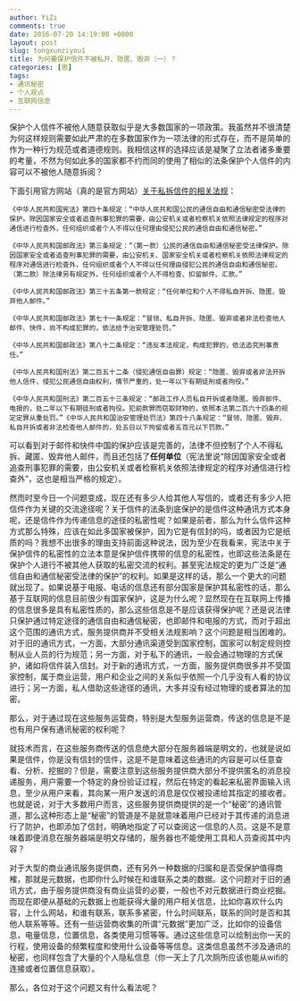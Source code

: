 ```yaml
---
author: YiZi
comments: true
date: 2016-07-20 14:19:00 +0800
layout: post
slug: tongxunziyou1
title: 为何要保护信件不被私开、隐匿、毁弃（一）？
categories: [思]
tags:
- 通讯秘密
- 个人观点
- 互联网信息
---
```

保护个人信件不被他人随意获取似乎是大多数国家的一项政策。我虽然并不很清楚为何这样规则需要如此严肃的在多数国家作为一项法律的形式存在，而不是简单的作为一种行为规范或者道德规则。我相信这样的选择应该是凝聚了立法者诸多重要的考量，不然为何如此多的国家都不约而同的使用了相似的法条保护个人信件的内容可以不被他人随意拆阅？

下面引用官方网站（真的是官方网站）<a href="http://www.gov.cn/banshi/2005-10/24/content_82731.htm">关于私拆信件的相关法规</a>：

    《中华人民共和国宪法》第四十条规定：“中华人民共和国公民的通信自由和通信秘密受法律的保护。除因国家安全或者追查刑事犯罪的需要，由公安机关或者检察机关依照法律规定的程序对通信进行检查外，任何组织或者个人不得以任何理由侵犯公民的通信自由和通信秘密。”

    《中华人民共和国邮政法》第三条规定：“（第一款）公民的通信自由和通信秘密受法律保护。除因国家安全或者追查刑事犯罪的需要，由公安机关、国家安全机关或者检察机关依照法律规定的程序对通信进行检查外，任何组织或者个人不得以任何理由侵犯公民的通信自由和通信秘密。（第二款）除法律另有规定外，任何组织或者个人不得检查、扣留邮件、汇款。”

    《中华人民共和国邮政法》第三十五条第一款规定：“任何单位和个人不得私自开拆、隐匿、毁弃他人邮件。”

    《中华人民共和国邮政法》第七十一条规定：“冒领、私自开拆、隐匿、毁弃或者非法检查他人邮件、快件，尚不构成犯罪的，依法给予治安管理处罚。”

    《中华人民共和国邮政法》第八十二条规定：“违反本法规定，构成犯罪的，依法追究刑事责任。”

    《中华人民共和国刑法》第二百五十二条（侵犯通信自由罪）规定：“隐匿、毁弃或者非法开拆他人信件，侵犯公民通信自由权利，情节严重的，处一年以下有期徒刑或者拘役。”

    《中华人民共和国刑法》第二百五十三条规定：“邮政工作人员私自开拆或者隐匿、毁弃邮件、电报的，处二年以下有期徒刑或者拘役。犯前款罪而窃取财物的，依照本法第二百六十四条的规定定罪从重处罚。”《中华人民共和国治安管理处罚法》第四十八条规定：“冒领、隐匿、毁弃、私自开拆或者非法检查他人邮件的，处五日以下拘留或者五百元以下罚款。”



可以看到对于邮件和快件中国的保护应该是完善的，法律不但控制了个人不得私拆、藏匿、毁弃他人邮件，而且还包括了**任何单位**（宪法里说“除因国家安全或者追查刑事犯罪的需要，由公安机关或者检察机关依照法律规定的程序对通信进行检查外”，这也是相当严格的规定）。

然而时至今日一个问题变成，现在还有多少人给其他人写信的，或者还有多少人把信件作为关键的交流途径呢？关于信件的法条到底保护的是信件这种通讯方式本身呢，还是信件作为传递信息的途径的私密性呢？如果是前者，那么为什么信件这种方式那么特殊，应该在如此多国家被保护，因为它是有信封的吗，或者因为它是纸质的吗？我想不出很多的理由支持前面这种说法，因为至少在我看来，宪法中关于保护信件的私密性的立法本意是保护信件携带的信息的私密性，也即这些法条是在保护个人进行不被其他人获取的私密交流的权利。甚至宪法规定的更为广泛是“通信自由和通信秘密受法律的保护”的权利。如果是这样的话，那么一个更大的问题就出现了。如果说基于电报、电话的信息还有部分国家是保护其私密性的话，那么基于互联网的信息目前很少有国家保护，这是为什么呢？显然现在在互联网上传播的信息很多是具有私密性质的，那么这些信息是不是应该获得保护呢？还是说法律只保护通过特定途径的通信自由和通信秘密，也即邮件和电报的方式，而对于超出这个范围的通讯方式，服务提供商并不受相关法规影响？这个问题是相当困难的。对于旧的通讯方式，一方面，大部分通讯渠道受到国家控制，国家可以制定规则控制从业人员的行为规范；另一方面，对于私下的通讯，一般会通过物理的方式保护，诸如将信件装入信封。对于新的通讯方式，一方面，服务提供商很多并不受国家控制，属于商业运营，用户和企业之间的关系似乎依照一个几乎没有人看的协议进行；另一方面，私人借助这些途径的通讯，大多并没有经过物理的或者算法的加密。

那么，对于通过现在这些服务运营商，特别是大型服务运营商，传送的信息是不是也有用户保有通讯秘密的权利呢？

就技术而言，在这些服务商传送的信息绝大部分在服务器端是明文的，也就是说如果是信件，你是没有信封的信件，这是不是意味着这些通讯的内容是可以任意查看、分析、挖掘的？但是，需要注意到这些服务提供商大部分不提供匿名的消息投递服务，用户需要一个特定的身份验证过程，然后在特定的看起来私密界面输入讯息，至少从用户来看，其向某一用户发送的消息是仅仅被投递给其指定的接收者。也就是说，对于大多数用户而言，这些服务提供商提供的是一个“秘密”的通讯管道，那么这种形态上是“秘密”的管道是不是就意味着用户已经对于其传递的消息进行了防护，也即添加了信封，明确地指定了可以查阅这一信息的人员。这是不是意味着即便消息在服务器端是明文存储的，服务器也不能使用工具和人员查阅其中内容？

对于大型的商业通讯服务提供商，还有另外一种数据的归属和是否受保护值得商榷，那就是元数据，也即你什么时候在和谁联系之类的数据。这个问题对于旧的通讯方式，由于服务提供商没有商业运营的必要，一般也不对元数据进行商业挖掘。而现在即便从基础的元数据上也能获得大量的用户相关信息，比如你喜欢什么内容，上什么网站，和谁有联系，联系多紧密，什么时间联系，联系的同时是否和其他人联系等等。还有一些运营商收集的所谓“元数据”更加广泛，比如你的设备信息，电量信息，位置信息，各类使用习惯等等。通过这些信息可以绘制出你一天的行程，使用设备的频繁程度和使用什么设备等等信息。这类信息虽然不涉及通讯的秘密，也同样包含了大量的个人隐私信息（你一天上了几次厕所应该也能从wifi的连接或者位置信息获取）。

那么，各位对于这个问题又有什么看法呢？




